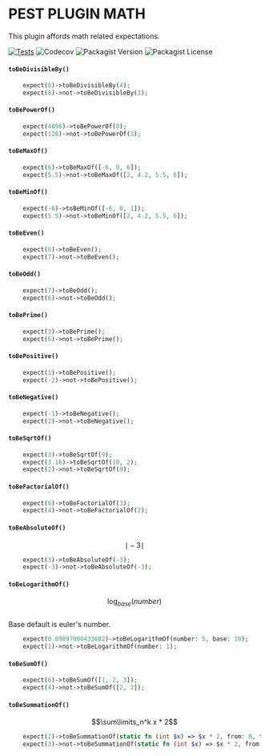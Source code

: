 # PEST PLUGIN MATH

This plugin affords math related expectations.


[![Tests](https://github.com/faissaloux/pest-plugin-math/actions/workflows/tests.yml/badge.svg)](https://github.com/faissaloux/pest-plugin-math/actions/workflows/tests.yml) ![Codecov](https://img.shields.io/codecov/c/github/faissaloux/pest-plugin-math) ![Packagist Version](https://img.shields.io/packagist/v/faissaloux/pest-plugin-math) ![Packagist License](https://img.shields.io/packagist/l/faissaloux/pest-plugin-math)


#### `toBeDivisibleBy()`
```php
    expect(8)->toBeDivisibleBy(4);
    expect(8)->not->toBeDivisibleBy(3);
```

#### `toBePowerOf()`
```php
    expect(4096)->toBePowerOf(8);
    expect(128)->not->toBePowerOf(3);
```

#### `toBeMaxOf()`
```php
    expect(6)->toBeMaxOf([-6, 0, 6]);
    expect(5.5)->not->toBeMaxOf([2, 4.2, 5.5, 6]);
```

#### `toBeMinOf()`
```php
    expect(-6)->toBeMinOf([-6, 0, 1]);
    expect(5.5)->not->toBeMinOf([2, 4.2, 5.5, 6]);
```

#### `toBeEven()`
```php
    expect(6)->toBeEven();
    expect(7)->not->toBeEven();
```

#### `toBeOdd()`
```php
    expect(7)->toBeOdd();
    expect(6)->not->toBeOdd();
```

#### `toBePrime()`
```php
    expect(3)->toBePrime();
    expect(6)->not->toBePrime();
```

#### `toBePositive()`
```php
    expect(1)->toBePositive();
    expect(-2)->not->toBePositive();
```

#### `toBeNegative()`
```php
    expect(-1)->toBeNegative();
    expect(2)->not->toBeNegative();
```

#### `toBeSqrtOf()`
```php
    expect(3)->toBeSqrtOf(9);
    expect(3.16)->toBeSqrtOf(10, 2);
    expect(2)->not->toBeSqrtOf(9);
```

#### `toBeFactorialOf()`
```php
    expect(6)->toBeFactorialOf(3);
    expect(4)->not->toBeFactorialOf(2);
```

#### `toBeAbsoluteOf()`
$$\mid -3 \mid$$
```php
    expect(3)->toBeAbsoluteOf(-3);
    expect(-3)->not->toBeAbsoluteOf(-3);
```

#### `toBeLogarithmOf()`
$$\log_{base}(number)$$
<br>
Base default is euler's number.
```php
    expect(0.69897000433602)->toBeLogarithmOf(number: 5, base: 10);
    expect(1)->not->toBeLogarithmOf(number: 1);
```

#### `toBeSumOf()`
```php
    expect(6)->toBeSumOf([1, 2, 3]);
    expect(4)->not->toBeSumOf([2, 3]);
```

#### `toBeSummationOf()`
$$\sum\limits_n^k x * 2$$
```php
    expect(2)->toBeSummationOf(static fn (int $x) => $x * 2, from: 0, to: 1);
    expect(3)->not->toBeSummationOf(static fn (int $x) => $x * 2, from: 0, to: 1);
```